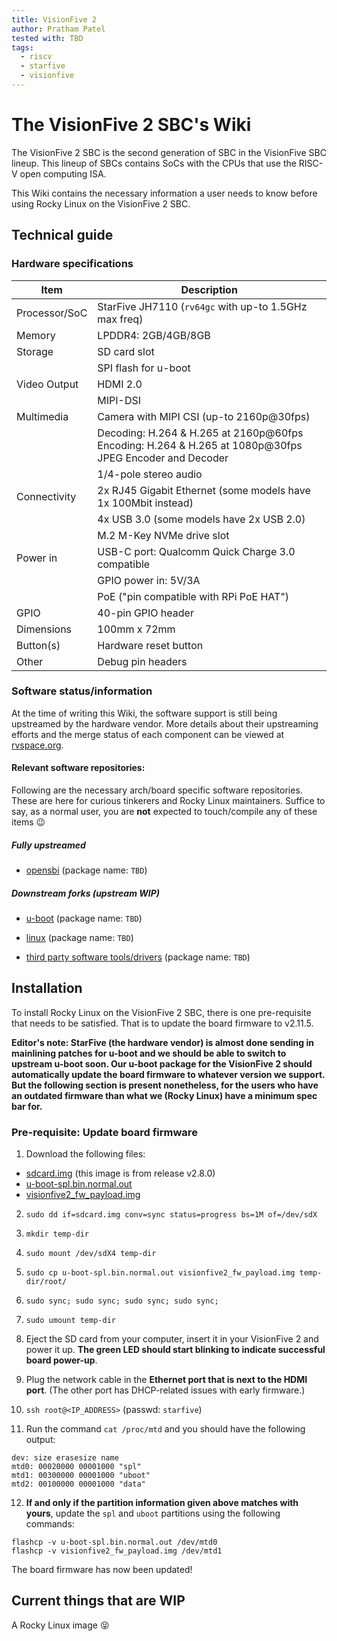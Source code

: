 ```yaml
---
title: VisionFive 2
author: Pratham Patel
tested with: TBD
tags:
  - riscv
  - starfive
  - visionfive
---
```


# The VisionFive 2 SBC's Wiki

The VisionFive 2 SBC is the second generation of SBC in the VisionFive SBC lineup. This lineup of SBCs contains SoCs with the CPUs that use the RISC-V open computing ISA.

This Wiki contains the necessary information a user needs to know before using Rocky Linux on the VisionFive 2 SBC.

## Technical guide

### Hardware specifications

| Item          | Description                                                                                            |
|---------------|--------------------------------------------------------------------------------------------------------|
| Processor/SoC | StarFive JH7110 (`rv64gc` with up-to 1.5GHz max freq)                                                  |
| Memory        | LPDDR4: 2GB/4GB/8GB                                                                                    |
| Storage       | SD card slot                                                                                           |
|               | SPI flash for u-boot                                                                                   |
| Video Output  | HDMI 2.0                                                                                               |
|               | MIPI-DSI                                                                                               |
| Multimedia    | Camera with MIPI CSI (up-to 2160p@30fps)                                                               |
|               | Decoding: H.264 & H.265 at 2160p@60fps Encoding: H.264 & H.265 at 1080p@30fps JPEG Encoder and Decoder |
|               | 1/4-pole stereo audio                                                                                  |
| Connectivity  | 2x RJ45 Gigabit Ethernet (some models have 1x 100Mbit instead)                                         |
|               | 4x USB 3.0 (some models have 2x USB 2.0)                                                               |
|               | M.2 M-Key NVMe drive slot                                                                              |
| Power in      | USB-C port: Qualcomm Quick Charge 3.0 compatible                                                       |
|               | GPIO power in: 5V/3A                                                                                   |
|               | PoE ("pin compatible with RPi PoE HAT")                                                                |
| GPIO          | 40-pin GPIO header                                                                                     |
| Dimensions    | 100mm x 72mm                                                                                           |
| Button(s)     | Hardware reset button                                                                                  |
| Other         | Debug pin headers                                                                                      |

### Software status/information

At the time of writing this Wiki, the software support is still being upstreamed by the hardware vendor. More details about their upstreaming efforts and the merge status of each component can be viewed at [rvspace.org](https://rvspace.org/en/project/JH7110_Upstream_Plan).

#### Relevant software repositories:

Following are the necessary arch/board specific software repositories. These are here for curious tinkerers and Rocky Linux maintainers. Suffice to say, as a normal user, you are **not** expected to touch/compile any of these items :wink:

##### Fully upstreamed

- [opensbi](https://github.com/riscv-software-src/opensbi) (package name: `TBD`)

##### Downstream forks (upstream WIP)

- [u-boot](https://github.com/starfive-tech/u-boot) (package name: `TBD`)

- [linux](https://github.com/starfive-tech/linux/) (package name: `TBD`)

- [third party software tools/drivers](https://github.com/starfive-tech/soft_3rdpart/) (package name: `TBD`)

## Installation

To install Rocky Linux on the VisionFive 2 SBC, there is one pre-requisite that needs to be satisfied. That is to update the board firmware to v2.11.5.

**Editor's note: StarFive (the hardware vendor) is almost done sending in mainlining patches for u-boot and we should be able to switch to upstream u-boot soon. Our u-boot package for the VisionFive 2 should automatically update the board firmware to whatever version we support. But the following section is present nonetheless, for the users who have an outdated firmware than what we (Rocky Linux) have a minimum spec bar for.**

### Pre-requisite: Update board firmware

1. Download the following files:
- [sdcard.img](https://github.com/starfive-tech/VisionFive2/releases/download/VF2_v2.8.0/sdcard.img) (this image is from release v2.8.0)
- [u-boot-spl.bin.normal.out](https://github.com/starfive-tech/VisionFive2/releases/download/VF2_v2.11.5/u-boot-spl.bin.normal.out)
- [visionfive2_fw_payload.img](https://github.com/starfive-tech/VisionFive2/releases/download/VF2_v2.11.5/visionfive2_fw_payload.img)

2. `sudo dd if=sdcard.img conv=sync status=progress bs=1M of=/dev/sdX`

3. `mkdir temp-dir`

4. `sudo mount /dev/sdX4 temp-dir`

5. `sudo cp u-boot-spl.bin.normal.out visionfive2_fw_payload.img temp-dir/root/`

6. `sudo sync; sudo sync; sudo sync; sudo sync;`

7. `sudo umount temp-dir`

8. Eject the SD card from your computer, insert it in your VisionFive 2 and power it up. **The green LED should start blinking to indicate successful board power-up**.

9. Plug the network cable in the **Ethernet port that is next to the HDMI port**. (The other port has DHCP-related issues with early firmware.)

10. `ssh root@<IP_ADDRESS>` (passwd: `starfive`)

11. Run the command `cat /proc/mtd` and you should have the following output:
```
dev: size erasesize name
mtd0: 00020000 00001000 "spl"
mtd1: 00300000 00001000 "uboot"
mtd2: 00100000 00001000 "data"
```

12. **If and only if the partition information given above matches with yours**, update the `spl` and `uboot` partitions using the following commands:
```
flashcp -v u-boot-spl.bin.normal.out /dev/mtd0
flashcp -v visionfive2_fw_payload.img /dev/mtd1
```

The board firmware has now been updated!

## Current things that are WIP

A Rocky Linux image :stuck_out_tongue_closed_eyes:
